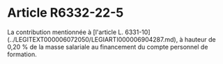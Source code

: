 # Article R6332-22-5

<p align="left">
  La contribution mentionnée à [l'article L. 6331-10](../LEGITEXT000006072050/LEGIARTI000006904287.md), à hauteur de 0,20 % de la masse salariale au financement du compte personnel de formation.
</p>